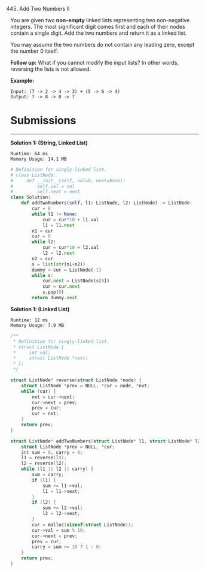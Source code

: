445. Add Two Numbers II

You are given two **non-empty** linked lists representing two non-negative integers. The most significant digit comes first and each of their nodes contain a single digit. Add the two numbers and return it as a linked list.

You may assume the two numbers do not contain any leading zero, except the number 0 itself.

**Follow up:**
What if you cannot modify the input lists? In other words, reversing the lists is not allowed.

**Example:**
```
Input: (7 -> 2 -> 4 -> 3) + (5 -> 6 -> 4)
Output: 7 -> 8 -> 0 -> 7
```

# Submissions
---
**Solution 1: (String, Linked List)**
```
Runtime: 64 ms
Memory Usage: 14.1 MB
```
```python
# Definition for singly-linked list.
# class ListNode:
#     def __init__(self, val=0, next=None):
#         self.val = val
#         self.next = next
class Solution:
    def addTwoNumbers(self, l1: ListNode, l2: ListNode) -> ListNode:
        cur = 0
        while l1 != None:
            cur = cur*10 + l1.val
            l1 = l1.next
        n1 = cur
        cur = 0
        while l2:
            cur = cur*10 + l2.val
            l2 = l2.next
        n2 = cur
        s = list(str(n1+n2))
        dummy = cur = ListNode(-1)
        while s:
            cur.next = ListNode(s[0])
            cur = cur.next
            s.pop(0)
        return dummy.next 
```

**Solution 1: (Linked List)**
```
Runtime: 12 ms
Memory Usage: 7.9 MB
```
```c
/**
 * Definition for singly-linked list.
 * struct ListNode {
 *     int val;
 *     struct ListNode *next;
 * };
 */

struct ListNode* reverse(struct ListNode *node) {
    struct ListNode *prev = NULL, *cur = node, *nxt;
    while (cur) {
        nxt = cur->next;
        cur->next = prev;
        prev = cur;
        cur = nxt;
    }
    return prev;
}

struct ListNode* addTwoNumbers(struct ListNode* l1, struct ListNode* l2){
    struct ListNode *prev = NULL, *cur;
    int sum = 0, carry = 0;
    l1 = reverse(l1);
    l2 = reverse(l2);
    while (l1 || l2 || carry) {
        sum = carry;
        if (l1) {
            sum += l1->val;
            l1 = l1->next;
        }
        if (l2) {
            sum += l2->val;
            l2 = l2->next;
        }
        cur = malloc(sizeof(struct ListNode));
        cur->val = sum % 10;
        cur->next = prev;
        prev = cur;
        carry = sum >= 10 ? 1 : 0;
    }
    return prev;
}
```
